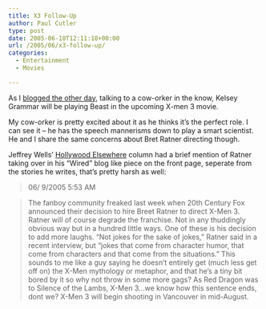 ```yaml
---
title: X3 Follow-Up
author: Paul Cutler
type: post
date: 2005-06-10T12:11:18+00:00
url: /2005/06/x3-follow-up/
categories:
  - Entertainment
  - Movies

---
```

As I [blogged the other day][1], talking to a cow-orker in the know, Kelsey Grammar will be playing Beast in the upcoming X-men 3 movie.

My cow-orker is pretty excited about it as he thinks it&#8217;s the perfect role. I can see it &#8211; he has the speech mannerisms down to play a smart scientist. He and I share the same concerns about Bret Ratner directing though.

Jeffrey Wells&#8217; [Hollywood Elsewhere][2] column had a brief mention of Ratner taking over in his &#8220;Wired&#8221; blog like piece on the front page, seperate from the stories he writes, that&#8217;s pretty harsh as well:

> 06/ 9/2005 5:53 AM
  
> The fanboy community freaked last week when 20th Century Fox announced their decision to hire Breet Ratner to direct X-Men 3. Ratner will of course degrade the franchise. Not in any thuddingly obvious way but in a hundred little ways. One of these is his decision to add more laughs. &#8220;Not jokes for the sake of jokes,&#8221; Ratner said in a recent interview, but &#8220;jokes that come from character humor, that come from characters and that come from the situations.&#8221; This sounds to me like a guy saying he doesn&#8217;t entirely get (much less get off on) the X-Men mythology or metaphor, and that he&#8217;s a tiny bit bored by it so why not throw in some more gags? As Red Dragon was to Silence of the Lambs, X-Men 3&#8230;we know how this sentence ends, dont we? X-Men 3 will begin shooting in Vancouver in mid-August.

 [1]: http://www.paulcutler.org/blog/?p=290
 [2]: http://www.hollywood-elsewhere.com/index.php